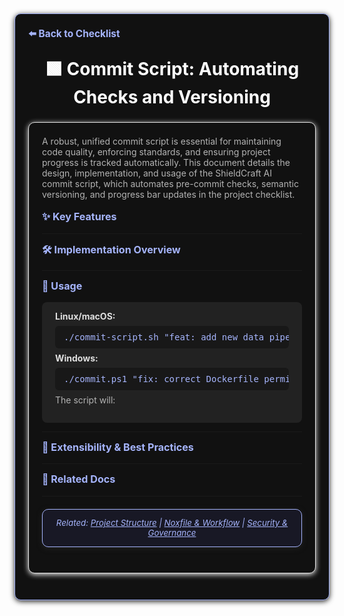 <section style="border:1px solid #a5b4fc; border-radius:10px; margin:1.5em 0; box-shadow:0 2px 8px #222; padding:1.5em; background:#111; color:#fff;">
<div style="margin-bottom:1.5em;">
  <a href="./checklist.md" style="color:#a5b4fc; font-weight:bold; text-decoration:none; font-size:1.1em;">⬅️ Back to Checklist</a>
</div>
<h1 align="center" style="margin-top:0; font-size:2em;">🟩 Commit Script: Automating Checks and Versioning</h1>

<section style="border:1px solid #e0e0e0; border-radius:10px; margin:1.5em 0; box-shadow:0 2px 8px #f0f0f0; padding:1.5em; background:#111; color:#fff;">

<div style="margin-bottom:1.2em;">
  <span style="color:#b3b3b3; font-size:1em;">A robust, unified commit script is essential for maintaining code quality, enforcing standards, and ensuring project progress is tracked automatically. This document details the design, implementation, and usage of the ShieldCraft AI commit script, which automates pre-commit checks, semantic versioning, and progress bar updates in the project checklist.</span>
</div>

<div style="margin-bottom:1.2em;">
  <strong style="font-size:1.15em; color:#a5b4fc;">✨ Key Features</strong>
</div>

<ul style="margin-left:1.2em;">
    <ul>
    </ul>
    <ul>
    </ul>
    <ul>
    </ul>
    <ul>
    </ul>
</ul>

***

<div style="margin-bottom:1.2em;">
  <strong style="font-size:1.15em; color:#a5b4fc;">🛠️ Implementation Overview</strong>
</div>

<ol style="margin-left:1.2em;">
    <ul>
    </ul>
    <ul>
    </ul>
    <ul>
    </ul>
    <ul>
    </ul>
</ol>

***

<div style="margin-bottom:1.2em;">
  <strong style="font-size:1.15em; color:#a5b4fc;">🚀 Usage</strong>
</div>

<div style="background:#222; border-radius:8px; padding:1em 1.5em; margin-bottom:1em; color:#e0e0e0;">
<strong>Linux/macOS:</strong>
<pre style="background:#181818; color:#a5b4fc; border-radius:6px; padding:0.7em 1em; margin:0.5em 0;">./commit-script.sh "feat: add new data pipeline"</pre>
<strong>Windows:</strong>
<pre style="background:#181818; color:#a5b4fc; border-radius:6px; padding:0.7em 1em; margin:0.5em 0;">./commit.ps1 "fix: correct Dockerfile permissions"</pre>
<span style="color:#b3b3b3;">The script will:</span>
<ol style="margin-left:1.2em;">
</ol>
</div>

***

<div style="margin-bottom:1.2em;">
  <strong style="font-size:1.15em; color:#a5b4fc;">🧩 Extensibility & Best Practices</strong>
</div>
<ul style="margin-left:1.2em;">
</ul>

***

<div style="margin-bottom:1.2em;">
  <strong style="font-size:1.15em; color:#a5b4fc;">🔗 Related Docs</strong>
</div>
<ul style="margin-left:1.2em;">
</ul>

***

<section style="border:1px solid #a5b4fc; border-radius:10px; margin:1.5em 0; box-shadow:0 2px 8px #222; padding:1em; background:#181825; color:#a5b4fc; font-size:0.95em; text-align:center;">
  <em>Related: <a href="./project_structure.md" style="color:#a5b4fc;">Project Structure</a> | <a href="./noxfile_workflow.md" style="color:#a5b4fc;">Noxfile & Workflow</a> | <a href="./security_governance.md" style="color:#a5b4fc;">Security & Governance</a></em>
